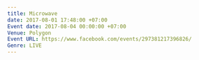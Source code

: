 ```yaml
---
title: Microwave
date: 2017-08-01 17:48:00 +07:00
Event date: 2017-08-04 00:00:00 +07:00
Venue: Polygon
Event URL: https://www.facebook.com/events/297381217396826/
Genre: LIVE
---
```


